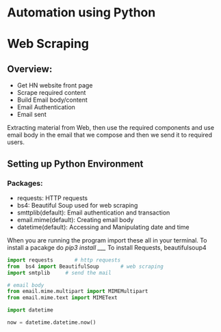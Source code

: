 # Automation using Python

# Web Scraping 
## Overview: 
* Get HN website front page
* Scrape required content
* Build Email body/content
* Email Authentication
* Email sent

Extracting material from Web, then use the required components 
and use email body in the email that we compose and then we send it to required users.

## Setting up Python Environment
### Packages:
* requests: HTTP requests   
* bs4: Beautiful Soup used for web scraping
* smttplib(default): Email authentication and transaction
* email.mime(default): Creating email body
* datetime(default): Accessing and Manipulating date and time

When you are running the program import these all in your terminal.
To install a pacakge do *pip3 install ___*
To install Requests, beautifulsoup4

```python 
import requests       # http requests
from  bs4 import BeautifulSoup       # web scraping
import smtplib     # send the mail

# email body
from email.mime.multipart import MIMEMultipart
from email.mime.text import MIMEText

import datetime

now = datetime.datetime.now()
```
